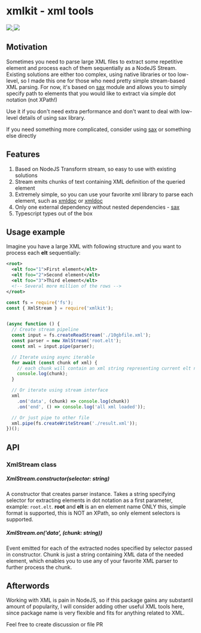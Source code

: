 # xmlkit - xml tools
<a href="https://www.npmjs.com/package/xmlkit" alt="Downloads">
  <img src="https://img.shields.io/npm/dm/xmlkit" />
</a>

<a href="https://www.npmjs.com/package/xmlkit">
  <img src="https://img.shields.io/npm/v/xmlkit" />
</a>

## Motivation
Sometimes you need to parse large XML files to extract some repetitive element
and process each of them sequentially as a NodeJS Stream. Existing solutions
are either too complex, using native libraries or too low-level, so I made this 
one for those who need pretty simple stream-based XML parsing. For now, it's based
on [sax](https://github.com/isaacs/sax-js) module and allows you to simply specify
path to elements that you would like to extract via simple dot notation (not XPath!)

Use it if you don't need extra performance and don't want to deal with low-level
details of using sax library.

If you need something more complicated, consider using [sax](https://github.com/isaacs/sax-js)
or something else directly

## Features
1. Based on NodeJS Transform stream, so easy to use with existing solutions
2. Stream emits chunks of text containing XML definition of the queried element
3. Extremely simple, so you can use your favorite xml library to parse each element,
 such as [xmldoc](https://github.com/nfarina/xmldoc) or [xmldoc](https://github.com/Leonidas-from-XIV/node-xml2js)
4. Only one external dependency without nested dependencies - [sax](https://github.com/isaacs/sax-js)
5. Typescript types out of the box

## Usage example
Imagine you have a large XML with following structure and you want to process
each **elt** sequentially:

```xml
<root>
  <elt foo="1">First element</elt>
  <elt foo="2">Second element</elt>
  <elt foo="3">Third element</elt>
  <!-- Several more million of the rows -->
</root>
```

```js
const fs = require('fs');
const { XmlStream } = require('xmlkit');


(async function () {
  // Create stream pipeline
  const input = fs.createReadStream('./10gbfile.xml');
  const parser = new XmlStream('root.elt');
  const xml = input.pipe(parser);

  // Iterate using async iterable
  for await (const chunk of xml) {
    // each chunk will contain an xml string representing current elt node
    console.log(chunk);
  }

  // Or iterate using stream interface
  xml
    .on('data', (chunk) => console.log(chunk))
    .on('end', () => console.log('all xml loaded'));

  // Or just pipe to other file
  xml.pipe(fs.createWriteStream('./result.xml'));
})();
```

## API

### XmlStream class

##### XmlStream.constructor(selector: string)
A constructor that creates parser instance.
Takes a string specifying selector for extracting elements in dot notation as a
first parameter, example: `root.elt`. **root** and **elt** is an en element name
ONLY this, simple format is supported, this is NOT an XPath, so only element
selectors is supported.

##### XmlStream.on('data', (chunk: string))
Event emitted for each of the extracted nodes specified by selector passed in
constructor. Chunk is just a string containing XML data of the needed element,
which enables you to use any of your favorite XML parser to further process the
chunk.

## Afterwords
Working with XML is pain in NodeJS, so if this package gains any substantil amount
of popularity, I will consider adding other useful XML tools here, since package
name is very flexible and fits for anything related to XML.

Feel free to create discussion or file PR
